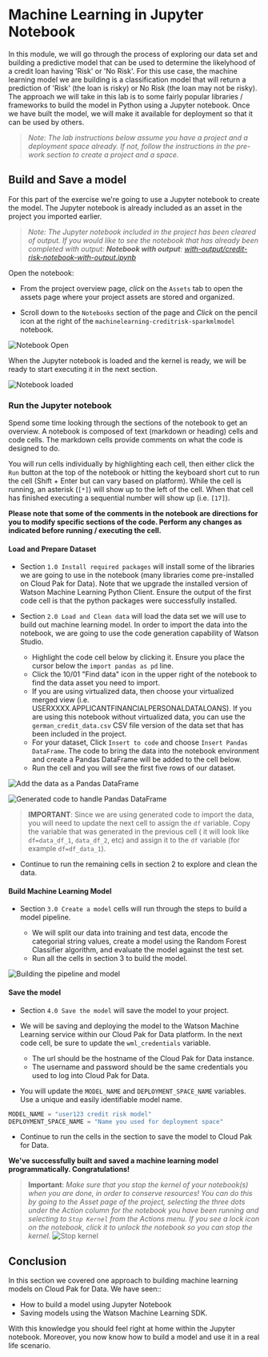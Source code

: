 # Machine Learning in Jupyter Notebook

In this module, we will go through the process of exploring our data set and building a predictive model that can be used to determine the likelyhood of a credit loan having 'Risk' or 'No Risk'. For this use case, the machine learning model we are building is a classification model that will return a prediction of 'Risk' (the loan is risky) or No Risk (the loan may not be risky). The approach we will take in this lab is to some fairly popular libraries / frameworks to build the model in Python using a Jupyter notebook. Once we have built the model, we will make it available for deployment so that it can be used by others.

> *Note: The lab instructions below assume you have a project and a deployment space already. If not, follow the instructions in the pre-work section to create a project and a space.*

## Build and Save a model

For this part of the exercise we're going to use a Jupyter notebook to create the model. The Jupyter notebook is already included as an asset in the project you imported earlier.

> *Note: The Jupyter notebook included in the project has been cleared of output. If you would like to see the notebook that has already been completed with output: **Notebook with output**: [with-output/credit-risk-notebook-with-output.ipynb](../notebooks/with-output/credit-risk-notebook-with-output.ipynb)*

Open the notebook:

* From the project overview page, *click* on the `Assets` tab to open the assets page where your project assets are stored and organized.

* Scroll down to the `Notebooks` section of the page and *Click* on the pencil icon at the right of the `machinelearning-creditrisk-sparkmlmodel` notebook.

![Notebook Open](../.gitbook/assets/images/wml/wml-open-notebook.png)

When the Jupyter notebook is loaded and the kernel is ready, we will be ready to start executing it in the next section.

![Notebook loaded](../.gitbook/assets/images/wml/wml-3-notebook-loaded.png)

### Run the Jupyter notebook

Spend some time looking through the sections of the notebook to get an overview. A notebook is composed of text (markdown or heading) cells and code cells. The markdown cells provide comments on what the code is designed to do.

You will run cells individually by highlighting each cell, then either click the `Run` button at the top of the notebook or hitting the keyboard short cut to run the cell (Shift + Enter but can vary based on platform). While the cell is running, an asterisk (`[*]`) will show up to the left of the cell. When that cell has finished executing a sequential number will show up (i.e. `[17]`).

**Please note that some of the comments in the notebook are directions for you to modify specific sections of the code. Perform any changes as indicated before running / executing the cell.**

#### Load and Prepare Dataset

* Section `1.0 Install required packages` will install some of the libraries we are going to use in the notebook (many libraries come pre-installed on Cloud Pak for Data). Note that we upgrade the installed version of Watson Machine Learning Python Client. Ensure the output of the first code cell is that the python packages were successfully installed.

* Section `2.0 Load and Clean data` will load the data set we will use to build out machine learning model. In order to import the data into the notebook, we are going to use the code generation capability of Watson Studio.

  * Highlight the code cell below by clicking it. Ensure you place the cursor below the `import pandas as pd` line.
  * Click the 10/01 "Find data" icon in the upper right of the notebook to find the data asset you need to import.
  * If you are using virtualized data, then choose your virtualized merged view (i.e. USERXXXX.APPLICANTFINANCIALPERSONALDATALOANS). If you are using this notebook without virtualized data, you can use the `german_credit_data.csv` CSV file version of the data set that has been included in the project.
  * For your dataset, Click `Insert to code` and choose `Insert Pandas DataFrame`. The code to bring the data into the notebook environment and create a Pandas DataFrame will be added to the cell below.
  * Run the cell and you will see the first five rows of our dataset.

![Add the data as a Pandas DataFrame](../.gitbook/assets/images/wml/wml-4-add-dataframe.png)

![Generated code to handle Pandas DataFrame](../.gitbook/assets/images/wml/wml-5-generated-code-dataframe.png)

> **IMPORTANT**: Since we are using generated code to import the data, you will need to update the next cell to assign the `df` variable. Copy the variable that was generated in the previous cell ( it will look like `df=data_df_1`, `data_df_2`, etc) and assign it to the `df` variable (for example `df=df_data_1`).

* Continue to run the remaining cells in section 2 to explore and clean the data.

#### Build Machine Learning Model

* Section `3.0 Create a model` cells will run through the steps to build a model pipeline.

  * We will split our data into training and test data, encode the categorial string values, create a model using the Random Forest Classifier algorithm, and evaluate the model against the test set.
  * Run all the cells in section 3 to build the model.

![Building the pipeline and model](../.gitbook/assets/images/wml/wml-6-buid-pipeline-and-model.png)

#### Save the model

* Section `4.0 Save the model` will save the model to your project.

* We will be saving and deploying the model to the Watson Machine Learning service within our Cloud Pak for Data platform. In the next code cell, be sure to update the `wml_credentials` variable.

  * The url should be the hostname of the Cloud Pak for Data instance.
  * The username and password should be the same credentials you used to log into Cloud Pak for Data.

* You will update the `MODEL_NAME` and `DEPLOYMENT_SPACE_NAME` variables. Use a unique and easily identifiable model name.

```python
MODEL_NAME = "user123 credit risk model"
DEPLOYMENT_SPACE_NAME = "Name you used for deployment space"
```

* Continue to run the cells in the section to save the model to Cloud Pak for Data.

**We've successfully built and saved a machine learning model programmatically. Congratulations!**

> **Important**: *Make sure that you stop the kernel of your notebook(s) when you are done, in order to conserve resources! You can do this by going to the Asset page of the project, selecting the three dots under the Action column for the notebook you have been running and selecting to `Stop Kernel` from the Actions menu. If you see a lock icon on the notebook, click it to unlock the notebook so you can stop the kernel.*
> ![Stop kernel](../.gitbook/assets/images/wml/JupyterStopKernel.png)

## Conclusion

In this section we covered one approach to building machine learning models on Cloud Pak for Data. We have seen::

* How to build a model using Jupyter Notebook
* Saving models using the Watson Machine Learning SDK.

With this knowledge you should feel right at home within the Jupyter notebook. Moreover, you now know how to build a model and use it in a real life scenario.
